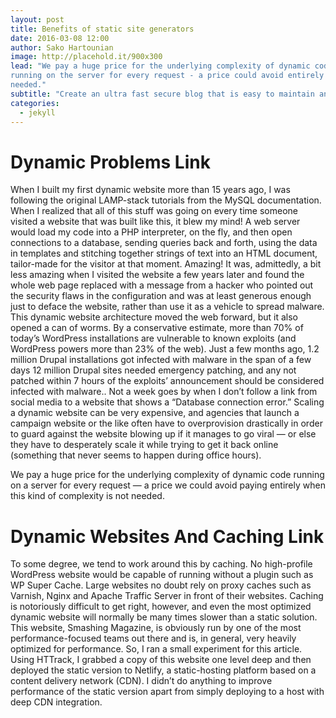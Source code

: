 ```yaml
---
layout: post
title: Benefits of static site generators
date: 2016-03-08 12:00
author: Sako Hartounian
image: http://placehold.it/900x300
lead: "We pay a huge price for the underlying complexity of dynamic code
running on the server for every request - a price could avoid entirely when this kind of complexity is not
needed."
subtitle: "Create an ultra fast secure blog that is easy to maintain and easy to scale"
categories:
  - jekyll
---
```


# Dynamic Problems Link

When I built my first dynamic website more than 15 years ago, I was following the original LAMP-stack tutorials from the MySQL documentation. When I realized that all of this stuff was going on every time someone visited a website that was built like this, it blew my mind!
A web server would load my code into a PHP interpreter, on the fly, and then open connections to a database, sending queries back and forth, using the data in templates and stitching together strings of text into an HTML document, tailor-made for the visitor at that moment. Amazing!
It was, admittedly, a bit less amazing when I visited the website a few years later and found the whole web page replaced with a message from a hacker who pointed out the security flaws in the configuration and was at least generous enough just to deface the website, rather than use it as a vehicle to spread malware.
This dynamic website architecture moved the web forward, but it also opened a can of worms. By a conservative estimate, more than 70% of today’s WordPress installations are vulnerable to known exploits (and WordPress powers more than 23% of the web). Just a few months ago, 1.2 million Drupal installations got infected with malware in the span of a few days 12 million Drupal sites needed emergency patching, and any not patched within 7 hours of the exploits’ announcement should be considered infected with malware.. Not a week goes by when I don’t follow a link from social media to a website that shows a “Database connection error.” Scaling a dynamic website can be very expensive, and agencies that launch a campaign website or the like often have to overprovision drastically in order to guard against the website blowing up if it manages to go viral — or else they have to desperately scale it while trying to get it back online (something that never seems to happen during office hours).

We pay a huge price for the underlying complexity of dynamic code running on a server for every request — a price we could avoid paying entirely when this kind of complexity is not needed.

# Dynamic Websites And Caching Link

To some degree, we tend to work around this by caching. No high-profile WordPress website would be capable of running without a plugin such as WP Super Cache. Large websites no doubt rely on proxy caches such as Varnish, Nginx and Apache Traffic Server in front of their websites.
Caching is notoriously difficult to get right, however, and even the most optimized dynamic website will normally be many times slower than a static solution.
This website, Smashing Magazine, is obviously run by one of the most performance-focused teams out there and is, in general, very heavily optimized for performance. So, I ran a small experiment for this article. Using HTTrack, I grabbed a copy of this website one level deep and then deployed the static version to Netlify, a static-hosting platform based on a content delivery network (CDN). I didn’t do anything to improve performance of the static version apart from simply deploying to a host with deep CDN integration.
